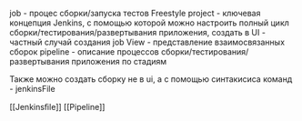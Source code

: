 job - процес сборки/запуска тестов
Freestyle project - ключевая концепция Jenkins, с помощью которой можно
настроить полный цикл сборки/тестирования/развертывания приложения, создать в UI - частный случай создания job
View - представление взаимосвязанных сборок
pipeline - описание процессов сборки/тестирования/развертывания
приложения по стадиям

Также можно создать сборку не в ui, а с помощью синтакисиса команд - jenkinsFile

[[Jenkinsﬁle]]
[[Pipeline]]